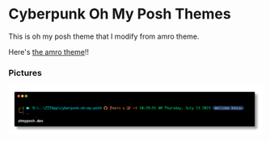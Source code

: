 # Cyberpunk Oh My Posh Themes

This is oh my posh theme that I modify from amro theme.

Here's [the amro theme](https://raw.githubusercontent.com/JanDeDobbeleer/oh-my-posh/main/themes/amro.omp.json)!!

### Pictures

![Cyberpunk OMP](https://github.com/khouwdevin/cyberpunk-oh-my-posh/blob/main/pictures/cyberpunk.png?raw=true)
